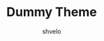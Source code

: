 ---
title: Dummy Theme
layout: post
thumb: http://placeimg.com/300/300/tech?5
author: shvelo
tags: CM10
download: #
---